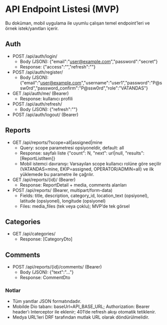 # API Endpoint Listesi (MVP)

Bu doküman, mobil uygulama ile uyumlu çalışan temel endpoint’leri ve örnek istek/yanıtları içerir.

## Auth
- POST /api/auth/login/
  - Body (JSON): {"email":"user@example.com","password":"secret"}
  - Response: {"access":"<jwt>","refresh":"<jwt>"}
- POST /api/auth/register/
  - Body (JSON): {"email":"user@example.com","username":"user1","password":"P@ssw0rd","password_confirm":"P@ssw0rd","role":"VATANDAS"}
- GET /api/auth/me/ (Bearer)
  - Response: kullanıcı profili
- POST /api/auth/refresh/
  - Body (JSON): {"refresh":"<jwt>"}
- POST /api/auth/logout/ (Bearer)

## Reports
- GET /api/reports/?scope=all|assigned|mine
  - Query: scope parametresi opsiyoneldir, default: all
  - Response: sayfalı liste {"count": N, "next": url|null, "results": [ReportListItem]}
  - Mobil istemci davranışı: Varsayılan scope kullanıcı rolüne göre seçilir (VATANDAS=mine, EKIP=assigned, OPERATOR/ADMIN=all) ve ilk yüklemede bu parametre ile çağrılır.
- GET /api/reports/{id}/ (Bearer)
  - Response: ReportDetail + media, comments alanları
- POST /api/reports/ (Bearer, multipart/form-data)
  - Fields: title, description, category_id, location_text (opsiyonel), latitude (opsiyonel), longitude (opsiyonel)
  - Files: media_files (tek veya çoklu); MVP’de tek görsel

## Categories
- GET /api/categories/
  - Response: [CategoryDto]

## Comments
- POST /api/reports/{id}/comments/ (Bearer)
  - Body (JSON): {"text":"..."}
  - Response: CommentDto

### Notlar
- Tüm yanıtlar JSON formatındadır.
- Mobilde Dio tabanı: baseUrl=API_BASE_URL; Authorization: Bearer <access> header’ı Interceptor ile eklenir; 401’de refresh akışı otomatik tetiklenir.
- Medya URL’leri DRF tarafından mutlak URL olarak döndürülmelidir.